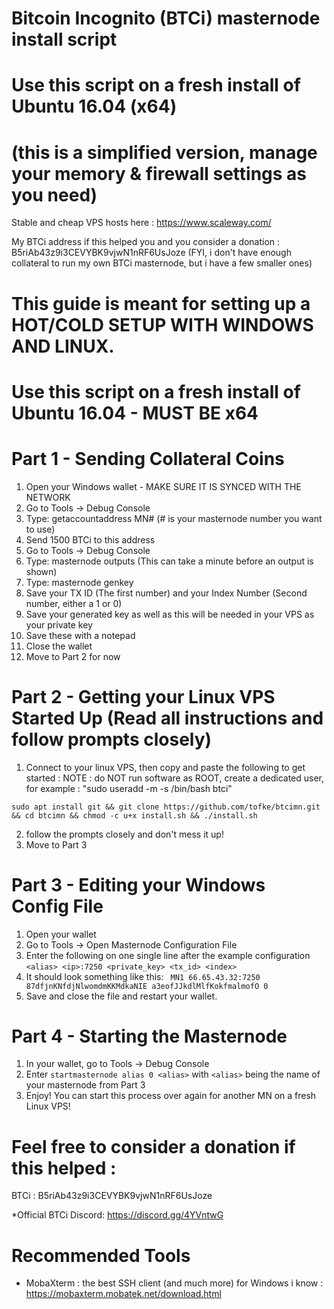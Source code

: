 # Bitcoin Incognito (BTCi) masternode install script
# Use this script on a fresh install of Ubuntu 16.04 (x64)
# (this is a simplified version, manage your memory & firewall settings as you need)

Stable and cheap VPS hosts here : https://www.scaleway.com/

My BTCi address if this helped you and you consider a donation : B5riAb43z9i3CEVYBK9vjwN1nRF6UsJoze 
(FYI, i don't have enough collateral to run my own BTCi masternode, but i have a few smaller ones)

# This guide is meant for setting up a HOT/COLD SETUP WITH WINDOWS AND LINUX.

# Use this script on a fresh install of Ubuntu 16.04 - MUST BE x64

# Part 1 - Sending Collateral Coins

1. Open your Windows wallet - MAKE SURE IT IS SYNCED WITH THE NETWORK
2. Go to Tools -> Debug Console
3. Type: getaccountaddress MN# (# is your masternode number you want to use)
4. Send 1500 BTCi to this address
5. Go to Tools -> Debug Console
6. Type: masternode outputs (This can take a minute before an output is shown)
7. Type: masternode genkey
7. Save your TX ID (The first number) and your Index Number (Second number, either a 1 or 0)
8. Save your generated key as well as this will be needed in your VPS as your private key
9. Save these with a notepad
10. Close the wallet
11. Move to Part 2 for now

# Part 2 - Getting your Linux VPS Started Up (Read all instructions and follow prompts closely)

1. Connect to your linux VPS, then copy and paste the following to get started :
NOTE : do NOT run software as ROOT, create a dedicated user, for example : "sudo useradd -m -s /bin/bash btci"
```
sudo apt install git && git clone https://github.com/tofke/btcimn.git && cd btcimn && chmod -c u+x install.sh && ./install.sh
```
2. follow the prompts closely and don't mess it up!
3. Move to Part 3

# Part 3 - Editing your Windows Config File

1. Open your wallet
2. Go to Tools -> Open Masternode Configuration File
3. Enter the following on one single line after the example configuration
```<alias> <ip>:7250 <private_key> <tx_id> <index>```
4. It should look something like this:
``` MN1 66.65.43.32:7250 87dfjnKNfdjNlwomdmKKMdkaNIE a3eofJJkdlMlfKokfmalmofO 0```
5. Save and close the file and restart your wallet.

# Part 4 - Starting the Masternode

1. In your wallet, go to Tools -> Debug Console
2. Enter ```startmasternode alias 0 <alias>``` with ```<alias>``` being the name of your masternode from Part 3
3. Enjoy!  You can start this process over again for another MN on a fresh Linux VPS!

# Feel free to consider a donation if this helped : 
BTCi : B5riAb43z9i3CEVYBK9vjwN1nRF6UsJoze

*Official BTCi Discord: https://discord.gg/4YVntwG

# Recommended Tools

- MobaXterm : the best SSH client (and much more) for Windows i know : https://mobaxterm.mobatek.net/download.html

